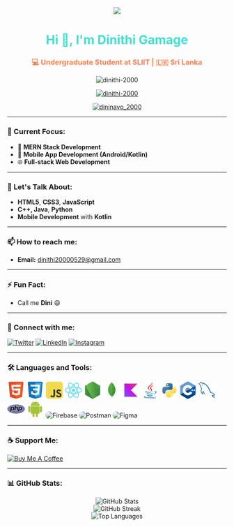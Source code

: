 <div align="center">
  <img height="150" src="https://media1.giphy.com/media/v1.Y2lkPTc5MGI3NjExbHN3c2d5MXo2NmhzYWx6cGowdWxjMXN6N3VtcWYyNXF6aGl1bDVhZCZlcD12MV9pbnRlcm5hbF9naWZfYnlfaWQmY3Q9Zw/px9v45I39CcxyXPqEy/giphy.gif"  />
</div>

<h1 align="center" style="color: #40E0D0;">Hi 👋, I'm Dinithi Gamage</h1>
<h3 align="center" style="color: #FF7F50;">💻 Undergraduate Student at SLIIT | 🇱🇰 Sri Lanka</h3>

<p align="center">
  <img src="https://komarev.com/ghpvc/?username=dinithi-2000&label=Profile%20views&color=0e75b6&style=flat" alt="dinithi-2000" />
</p>

<p align="center">
  <a href="https://github.com/ryo-ma/github-profile-trophy"><img src="https://github-profile-trophy.vercel.app/?username=dinithi-2000&theme=onedark&margin-w=10&margin-h=10" alt="dinithi-2000" /></a>
</p>

<p align="center">
  <a href="https://twitter.com/dininavo_2000" target="blank">
    <img src="https://img.shields.io/twitter/follow/dininavo_2000?logo=twitter&style=for-the-badge&color=1DA1F2" alt="dininavo_2000" />
  </a>
</p>

---

### 🌱 Current Focus:
- 🚀 **MERN Stack Development**
- 📱 **Mobile App Development (Android/Kotlin)**
- 🌐 **Full-stack Web Development**

---

### 💬 Let's Talk About:
- **HTML5**, **CSS3**, **JavaScript**
- **C++, Java**, **Python**
- **Mobile Development** with **Kotlin**

---

### 📫 How to reach me:
- **Email:** [dinithi20000529@gmail.com](mailto:dinithi20000529@gmail.com)

---

### ⚡ Fun Fact:
- Call me **Dini** 😄

---

### 🔗 Connect with me:
<p align="left">
  <a href="https://twitter.com/dininavo_2000" target="blank"><img src="https://img.shields.io/badge/Twitter-1DA1F2?style=for-the-badge&logo=twitter&logoColor=white" alt="Twitter"/></a>
  <a href="https://linkedin.com/in/dinithi-navoda-40a523198" target="blank"><img src="https://img.shields.io/badge/LinkedIn-0A66C2?style=for-the-badge&logo=linkedin&logoColor=white" alt="LinkedIn"/></a>
  <a href="https://instagram.com/dini_navo" target="blank"><img src="https://img.shields.io/badge/Instagram-E4405F?style=for-the-badge&logo=instagram&logoColor=white" alt="Instagram"/></a>
</p>

---

### 🛠️ Languages and Tools:
<p align="left">
  <img src="https://raw.githubusercontent.com/devicons/devicon/master/icons/html5/html5-original.svg" width="40" height="40" alt="HTML5" style="border-radius: 8px;"/>
  <img src="https://raw.githubusercontent.com/devicons/devicon/master/icons/css3/css3-original.svg" width="40" height="40" alt="CSS3" style="border-radius: 8px;"/>
  <img src="https://raw.githubusercontent.com/devicons/devicon/master/icons/javascript/javascript-original.svg" width="40" height="40" alt="JavaScript" style="border-radius: 8px;"/>
  <img src="https://raw.githubusercontent.com/devicons/devicon/master/icons/react/react-original.svg" width="40" height="40" alt="React" style="border-radius: 8px;"/>
  <img src="https://raw.githubusercontent.com/devicons/devicon/master/icons/nodejs/nodejs-original.svg" width="40" height="40" alt="NodeJS" style="border-radius: 8px;"/>
  <img src="https://raw.githubusercontent.com/devicons/devicon/master/icons/mongodb/mongodb-original.svg" width="40" height="40" alt="MongoDB" style="border-radius: 8px;"/>
  <img src="https://raw.githubusercontent.com/devicons/devicon/master/icons/kotlin/kotlin-original.svg" width="40" height="40" alt="Kotlin" style="border-radius: 8px;"/>
  <img src="https://raw.githubusercontent.com/devicons/devicon/master/icons/java/java-original.svg" width="40" height="40" alt="Java" style="border-radius: 8px;"/>
  <img src="https://raw.githubusercontent.com/devicons/devicon/master/icons/python/python-original.svg" width="40" height="40" alt="Python" style="border-radius: 8px;"/>
  <img src="https://raw.githubusercontent.com/devicons/devicon/master/icons/cplusplus/cplusplus-original.svg" width="40" height="40" alt="C++" style="border-radius: 8px;"/>
  <img src="https://raw.githubusercontent.com/devicons/devicon/master/icons/mysql/mysql-original.svg" width="40" height="40" alt="MySQL" style="border-radius: 8px;"/>
  <img src="https://raw.githubusercontent.com/devicons/devicon/master/icons/php/php-original.svg" width="40" height="40" alt="PHP" style="border-radius: 8px;"/>
  <img src="https://raw.githubusercontent.com/devicons/devicon/master/icons/android/android-original.svg" width="40" height="40" alt="Android" style="border-radius: 8px;"/>
  <img src="https://www.vectorlogo.zone/logos/firebase/firebase-icon.svg" width="40" height="40" alt="Firebase" style="border-radius: 8px;"/>
  <img src="https://www.vectorlogo.zone/logos/getpostman/getpostman-icon.svg" width="40" height="40" alt="Postman" style="border-radius: 8px;"/>
  <img src="https://www.vectorlogo.zone/logos/figma/figma-icon.svg" width="40" height="40" alt="Figma" style="border-radius: 8px;"/>
</p>

---

### ☕ Support Me:
<p>
  <a href="https://www.buymeacoffee.com/Dinithi2000">
    <img src="https://cdn.buymeacoffee.com/buttons/v2/default-yellow.png" height="50" width="210" alt="Buy Me A Coffee" />
  </a>
</p>

---

### 📊 GitHub Stats:
<p align="center">
  <img src="https://github-readme-stats.vercel.app/api?username=dinithi-2000&show_icons=true&theme=radical" alt="GitHub Stats" />
  <br/>
 <img src="https://github-readme-streak-stats.herokuapp.com/?user=dinithi-2000&theme=radical" alt="GitHub Streak" />
  <br/>
  <img src="https://github-readme-stats.vercel.app/api/top-langs/?username=dinithi-2000&layout=compact&theme=radical" alt="Top Languages" />
</p>
